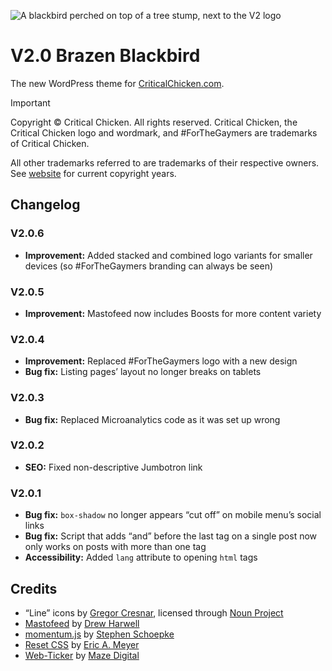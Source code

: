 ![A blackbird perched on top of a tree stump, next to the V2 logo](https://github.com/CriticalChicken/V2/assets/35422415/2fc7fe5d-0d96-4231-bc9c-b882fa1dec66)

# V2.0 Brazen Blackbird
The new WordPress theme for [CriticalChicken.com](https://www.criticalchicken.com).

> [!IMPORTANT]
> Copyright &copy; Critical Chicken. All rights reserved. Critical Chicken, the Critical Chicken logo and wordmark, and #ForTheGaymers are trademarks of Critical Chicken.
>
>All other trademarks referred to are trademarks of their respective owners. See [website](https://www.criticalchicken.com) for current copyright years.

## Changelog

### V2.0.6

- **Improvement:** Added stacked and combined logo variants for smaller devices (so #ForTheGaymers branding can always be seen)

### V2.0.5

- **Improvement:** Mastofeed now includes Boosts for more content variety

### V2.0.4

- **Improvement:** Replaced #ForTheGaymers logo with a new design
- **Bug fix:** Listing pages&rsquo; layout no longer breaks on tablets

### V2.0.3

- **Bug fix:** Replaced Microanalytics code as it was set up wrong

### V2.0.2

- **SEO:** Fixed non-descriptive Jumbotron link

### V2.0.1

- **Bug fix:** `box-shadow` no longer appears &ldquo;cut off&rdquo; on mobile menu&rsquo;s social links
- **Bug fix:** Script that adds &ldquo;and&rdquo; before the last tag on a single post now only works on posts with more than one tag
- **Accessibility:** Added `lang` attribute to opening `html` tags

## Credits

- &ldquo;Line&rdquo; icons by [Gregor Cresnar](https://iconix.si), licensed through [Noun Project](https://thenounproject.com/grega.cresnar)
- [Mastofeed](https://github.com/fenwick67/mastofeed) by [Drew Harwell](https://github.com/fenwick67)
- [momentum.js](https://github.com/sschoepke/momentum) by [Stephen Schoepke](https://github.com/sschoepke)
- [Reset CSS](https://meyerweb.com/eric/tools/css/reset/index.html) by [Eric A. Meyer](https://meyerweb.com/eric)
- [Web-Ticker](https://github.com/mazedigital/Web-Ticker) by [Maze Digital](https://github.com/mazedigital)
